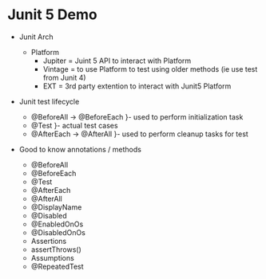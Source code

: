 # Junit 5 Demo

- Junit Arch
	- Platform
		- Jupiter = Juint 5 API  to interact with Platform
		- Vintage = to use Platform to test using older methods (ie use test from Junit 4)
		- EXT = 3rd party extention to interact with Junit5 Platform

- Junit test lifecycle
	- @BeforeAll -> @BeforeEach }- used to perform initialization task
	- @Test  }- actual test cases
	- @AfterEach -> @AfterAll }- used to perform cleanup tasks for test
- Good to know annotations / methods
	- @BeforeAll 
	- @BeforeEach
	- @Test
	- @AfterEach 
	- @AfterAll
	- @DisplayName
	- @Disabled
	- @EnabledOnOs 
	- @DisabledOnOs
	- Assertions
	- assertThrows()
	- Assumptions
	- @RepeatedTest